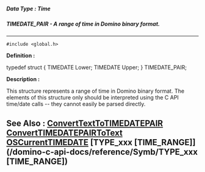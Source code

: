 ##### Data Type : Time
##### TIMEDATE_PAIR - A range of time in Domino binary format.
---
```
#include <global.h>
```

**Definition :**

typedef struct {
   TIMEDATE Lower;
   TIMEDATE Upper;
} TIMEDATE_PAIR;

**Description :**

This structure represents a range of time in Domino binary format. The elements of this structure only should be interpreted using the C API time/date calls -- they cannot easily be parsed directly.


**See Also :**
[ConvertTextToTIMEDATEPAIR](/domino-c-api-docs/reference/Func/ConvertTextToTIMEDATEPAIR)
[ConvertTIMEDATEPAIRToText](/domino-c-api-docs/reference/Func/ConvertTIMEDATEPAIRToText)
[OSCurrentTIMEDATE](/domino-c-api-docs/reference/Func/OSCurrentTIMEDATE)
[TYPE_xxx [TIME_RANGE]](/domino-c-api-docs/reference/Symb/TYPE_xxx [TIME_RANGE])
---
